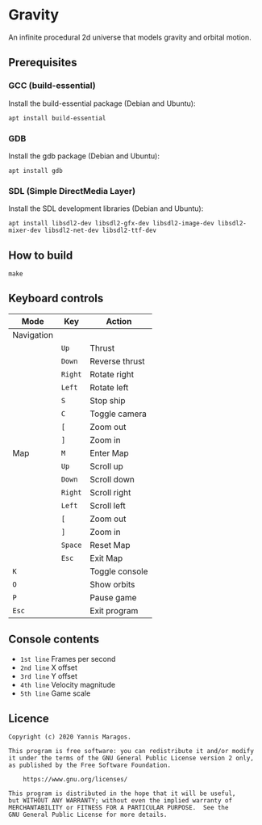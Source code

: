 # Gravity

An infinite procedural 2d universe that models gravity and orbital motion.

## Prerequisites

### GCC (build-essential)

Install the build-essential package (Debian and Ubuntu):

```
apt install build-essential
```

### GDB

Install the gdb package (Debian and Ubuntu):

```
apt install gdb
```

### SDL (Simple DirectMedia Layer)

Install the SDL development libraries (Debian and Ubuntu):

```
apt install libsdl2-dev libsdl2-gfx-dev libsdl2-image-dev libsdl2-mixer-dev libsdl2-net-dev libsdl2-ttf-dev
```

## How to build

```
make
```

## Keyboard controls

| Mode       | Key     | Action         |
| ---------- | ------- | -------------- |
| Navigation |         |                |
|            | `Up`    | Thrust         |
|            | `Down`  | Reverse thrust |
|            | `Right` | Rotate right   |
|            | `Left`  | Rotate left    |
|            | `S`     | Stop ship      |
|            | `C`     | Toggle camera  |
|            | `[`     | Zoom out       |
|            | `]`     | Zoom in        |
| Map        | `M`     | Enter Map      |
|            | `Up`    | Scroll up      |
|            | `Down`  | Scroll down    |
|            | `Right` | Scroll right   |
|            | `Left`  | Scroll left    |
|            | `[`     | Zoom out       |
|            | `]`     | Zoom in        |
|            | `Space` | Reset Map      |
|            | `Esc`   | Exit Map       |
| `K`        |         | Toggle console |
| `O`        |         | Show orbits    |
| `P`        |         | Pause game     |
| `Esc`      |         | Exit program   |

## Console contents

-   `1st line` Frames per second
-   `2nd line` X offset
-   `3rd line` Y offset
-   `4th line` Velocity magnitude
-   `5th line` Game scale

## Licence

    Copyright (c) 2020 Yannis Maragos.

    This program is free software: you can redistribute it and/or modify
    it under the terms of the GNU General Public License version 2 only,
    as published by the Free Software Foundation.

        https://www.gnu.org/licenses/

    This program is distributed in the hope that it will be useful,
    but WITHOUT ANY WARRANTY; without even the implied warranty of
    MERCHANTABILITY or FITNESS FOR A PARTICULAR PURPOSE.  See the
    GNU General Public License for more details.
